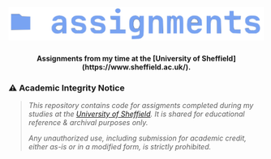 <h1 align="center">
  <br>
<img src="https://github.com/robbowland/assignments/blob/main/.github/img/heading.png?raw=true" alt="speech-processing" width="600"></a>
  <br>
</h1>

<h4 align="center"> Assignments from my time at the [University of Sheffield](https://www.sheffield.ac.uk/).</h4>

### ⚠️ Academic Integrity Notice
> *This repository contains code for assigments completed during my studies at the [University of Sheffield](https://www.sheffield.ac.uk/).*
> *It is shared for educational reference & archival purposes only.*
>
> *Any unauthorized use, including submission for academic credit, either as-is or in a modified form, is strictly prohibited.*
